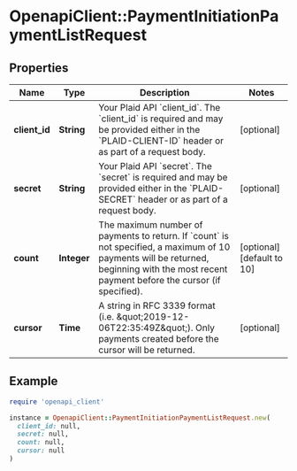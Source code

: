 # OpenapiClient::PaymentInitiationPaymentListRequest

## Properties

| Name | Type | Description | Notes |
| ---- | ---- | ----------- | ----- |
| **client_id** | **String** | Your Plaid API &#x60;client_id&#x60;. The &#x60;client_id&#x60; is required and may be provided either in the &#x60;PLAID-CLIENT-ID&#x60; header or as part of a request body. | [optional] |
| **secret** | **String** | Your Plaid API &#x60;secret&#x60;. The &#x60;secret&#x60; is required and may be provided either in the &#x60;PLAID-SECRET&#x60; header or as part of a request body. | [optional] |
| **count** | **Integer** | The maximum number of payments to return. If &#x60;count&#x60; is not specified, a maximum of 10 payments will be returned, beginning with the most recent payment before the cursor (if specified). | [optional][default to 10] |
| **cursor** | **Time** | A string in RFC 3339 format (i.e. \&quot;2019-12-06T22:35:49Z\&quot;). Only payments created before the cursor will be returned. | [optional] |

## Example

```ruby
require 'openapi_client'

instance = OpenapiClient::PaymentInitiationPaymentListRequest.new(
  client_id: null,
  secret: null,
  count: null,
  cursor: null
)
```

